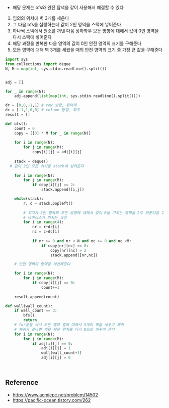 - 해당 문제는 bfs와 완전 탐색을 같이 사용해서 해결할 수 있다
1. 임의의 위치에 벽 3개를 세운다
2. 그 다음 bfs를 실행하는데 값이 2인 영역을 스택에 넣어준다
3. 하나씩 스택에서 원소를 꺼낸 다음 상하좌우 모든 방향에 대해서 값이 0인 영역을 다시 스택에 넣어준다 
4. 해당 과정을 반복한 다음 영역의 값이 0인 안전 영역의 크기를 구해준다 
5. 모든 영역에 대해 벽 3개를 세웠을 때의 안전 영역의 크기 중 가장 큰  값을 구해준다 


```python
import sys
from collections import deque 
N, M = map(int, sys.stdin.readline().split())


adj = []

for _ in range(N):
    adj.append(list(map(int, sys.stdin.readline().split())))

dr = [0,0,-1,1] # row 방향, 위아래
dc = [-1,1,0,0] # column 방향, 좌우
result = []
```


```python
def bfs():
    count = 0
    copy = [[0] * M for _ in range(N)]
    
    for i in range(N):
        for j in range(M):
            copy[i][j] = adj[i][j]
    
    stack = deque()
  # 값이 2인 모든 위치를 stack에 넣어준다 
    
    for i in range(N):
        for j in range(M):
            if copy[i][j] == 2:
                stack.append([i,j])

    while(stack):
        r, c = stack.popleft()
        
        # 위치가 2인 영역의 모든 방향에 대해서 값이 0을 가지는 영역을 2로 바꾼다음 다시 스택에 넣는다 
        # 바이러스가 퍼지는 과정
        for i in range(4):
            nr = r+dr[i]
            nc = c+dc[i]
            
            if nr >= 0 and nr < N and nc >= 0 and nc <M:
                if copy[nr][nc] == 0:
                    copy[nr][nc] = 2
                    stack.append([nr,nc]) 

    # 안전 영역의 영역을 계산해준다 

    for i in range(N):
        for j in range(M):
            if copy[i][j] == 0:
                count+=1
  
    result.append(count)
```


```python
def wall(wall_count):
    if wall_count == 3:
        bfs()
        return
    # for문을 써서 모든 행과 열에 대해서 3개의 벽을 세우고 재귀
    # 재귀가 끝나면 벽을 세운 위치를 다시 0으로 바꾸어 준다 
    for i in range(N):
        for j in range(M):
            if adj[i][j] == 0:
                adj[i][j] = 1
                wall(wall_count+1)
                adj[i][j] = 0

                
```

## Reference

- https://www.acmicpc.net/problem/14502
- https://pacific-ocean.tistory.com/262
